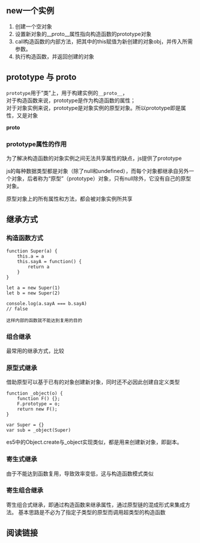 ## new一个实例

1. 创建一个空对象
2. 设置新对象的__proto__属性指向构造函数的prototype对象
3. call构造函数的内部方法，把其中的this赋值为新创建的对象obj，并传入所需参数。
4. 执行构造函数，并返回创建的对象

## prototype 与 __proto__

```prototype```用于”类”上，用于构建实例的```__proto__```，  
对于构造函数来说，prototype是作为构造函数的属性；  
对于对象实例来说，prototype是对象实例的原型对象。所以prototype即是属性，又是对象


__proto__

### prototype属性的作用

为了解决构造函数的对象实例之间无法共享属性的缺点，js提供了prototype  

js的每种数据类型都是对象（除了null和undefined），而每个对象都继承自另外一个对象，后者称为“原型”（prototype）对象，只有null除外，它没有自己的原型对象。  

原型对象上的所有属性和方法，都会被对象实例所共享


## 继承方式

### 构造函数方式

```
function Super(a) {
    this.a = a
    this.sayA = function() {
        return a
    }
}

let a = new Super(1)
let b = new Super(2)

console.log(a.sayA === b.sayA)
// false

这样内部的函数就不能达到复用的目的

```

### 组合继承
最常用的继承方式，比较

### 原型式继承

借助原型可以基于已有的对象创建新对象，同时还不必因此创建自定义类型

```
function _object(o) {
    function F() {};
    F.prototype = o;
    return new F();
}

var Super = {}
var sub = _object(Super)
```
es5中的Object.create与_object实现类似，都是用来创建新对象，即副本。


### 寄生式继承

由于不能达到函数复用，导致效率变低，这与构造函数模式类似


### 寄生组合继承

寄生组合式继承，即通过构造函数来继承属性，通过原型链的混成形式来集成方法。
基本思路是不必为了指定子类型的原型而调用超类型的构造函数

## 阅读链接


